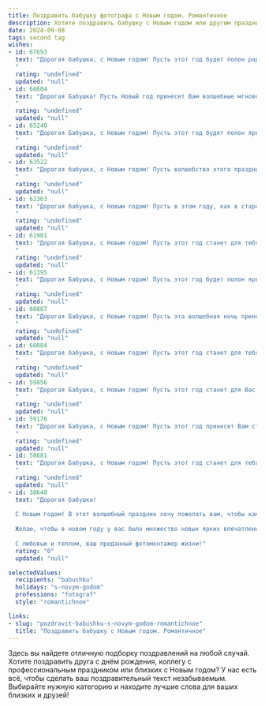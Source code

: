 ```yaml
---
title: Поздравить бабушку фотографа с Новым годом. Романтичное
description: Хотите поздравить бабушку с Новым годом или другим праздником? Наш ИИ создаст незабываемое поздравление, а вы обязательно выделитесь среди других.  
date: 2024-09-08
tags: second tag
wishes:
- id: 67693
  text: "Дорогая бабушка, с Новым годом! Пусть этот год будет полон радостных мгновений, как ярких фотографий, которые ты с любовью создаешь. Желаю тебе крепкого здоровья, вдохновения и множества красивых моментов, которые ты запечатлеешь своим объективом.
  "
  rating: "undefined"
  updated: "null"
- id: 66604
  text: "Дорогая Бабушка! Пусть Новый год принесет Вам волшебные мгновения и яркие кадры, как те, что Вы так мастерски ловите объективом. Желаю Вам здоровья, вдохновения и бесконечного счастья в новом году!
  "
  rating: "undefined"
  updated: "null"
- id: 65240
  text: "Дорогая Бабушка, с Новым годом! Пусть этот год будет полон ярких моментов, счастливых мгновений, которые ты будешь запечатлевать своим фотоаппаратом, словно волшебные кадры из фильма о любви и чудесах. Желаю тебе здоровья, вдохновения и много-много чудесных снимков, которые будут радовать тебя и всех нас!
  "
  rating: "undefined"
  updated: "null"
- id: 63522
  text: "Дорогая бабушка, с Новым годом! Пусть волшебство этого праздника запечатлеет в твоей памяти самые яркие моменты, а каждый снимок станет трогательным воспоминанием. Желаю тебе теплоты, любви, вдохновения и, конечно же,  много-много ярких кадров в новом году!
  "
  rating: "undefined"
  updated: "null"
- id: 62363
  text: "Дорогая бабушка, с Новым годом! Пусть в этом году, как в старой фотопленке, будет запечатлено много светлых, счастливых моментов, которые мы будем с любовью пересматривать снова и снова. Желаю тебе крепкого здоровья, радостных мгновений, вдохновения и, конечно же, ещё больше прекрасных фотографий, чтобы каждый день был полон ярких красок!
  "
  rating: "undefined"
  updated: "null"
- id: 61901
  text: "Дорогая Бабушка, с Новым годом! Пусть этот год станет для тебя таким же красивым и ярким, как твои фотографии, наполненным любовью, теплом,  волшебными моментами и счастливыми встречами.
  "
  rating: "undefined"
  updated: "null"
- id: 61395
  text: "Дорогая Бабушка, с Новым годом! Пусть этот год будет полон ярких, счастливых моментов, которые ты будешь запечатлеть своим профессиональным взглядом фотографа. Пусть твоя камера всегда будет объективом любви и радости, а твоё сердце - хранилищем самых чудесных воспоминаний.
  "
  rating: "undefined"
  updated: "null"
- id: 60887
  text: "Дорогая Бабушка, с Новым годом! Пусть эта волшебная ночь принесет тебе теплоту и радость, как самые яркие моменты твоей жизни, запечатленные в твоих любимых фото. Желаю тебе здоровья, вдохновения и новых, счастливых мгновений, которые навсегда останутся в твоей памяти, как самые лучшие кадры!
  "
  rating: "undefined"
  updated: "null"
- id: 60084
  text: "Дорогая бабушка, с Новым годом! Пусть этот год станет для тебя ярким и незабываемым, как лучшие кадры, которые ты запечатлела своей камерой. Желаю тебе новых творческих идей, радости от каждой фотографии, а главное — крепкого здоровья и безграничного счастья!
  "
  rating: "undefined"
  updated: "null"
- id: 59856
  text: "Дорогая Бабушка, с Новым годом! Пусть этот год станет для Вас таким же волшебным, как Ваши фотографии. Пусть он принесет светлые моменты, наполненные любовью, счастьем и яркими красками, как на Ваших снимках. Желаю Вам здоровья, вдохновения, и чтобы каждый день был прекрасным кадром Вашей жизни!
  "
  rating: "undefined"
  updated: "null"
- id: 59176
  text: "Дорогая Бабушка, с Новым годом! Пусть этот год принесет Вам столько же ярких моментов, сколько Вы запечатлели на своих фотопленках за всю свою жизнь. Здоровья Вам, счастья, любви и вдохновения!
  "
  rating: "undefined"
  updated: "null"
- id: 58681
  text: "Дорогая Бабушка, с Новым годом! Пусть этот год станет для тебя волшебным, наполненным теплом, любовью и вдохновением. Пусть твой объектив, как всегда, ловит самые яркие моменты нашей жизни и дарит нам прекрасные воспоминания.
  "
  rating: "undefined"
  updated: "null"
- id: 38648
  text: "Дорогая бабушка!
  
  С Новым годом! В этот волшебный праздник хочу пожелать вам, чтобы каждый миг вашей жизни был запечатлён в ярких и радостных кадрах, как прекрасные снимки, которые вы создаёте с вашим волшебным аппаратом. Пусть ваши дни будут насыщены светом, теплом и счастьем, словно самый удачный портрет.
  
  Желаю, чтобы в новом году у вас было множество новых ярких впечатлений, вдохновения для создания замечательных фото и, конечно, крепкого здоровья. Пусть каждый ваш шаг будет окутан любовью и радостью, а каждый момент — заряжен счастьем.
  
  С любовью и теплом, ваш преданный фотомонтажер жизни!"
  rating: "0"
  updated: "null"

selectedValues:
  recipients: "babushku"
  holidays: "s-novym-godom"
  professions: "fotograf"
  style: "romantichnoe"

links:
- slug: "pozdravit-babushku-s-novym-godom-romantichnoe"
  title: "Поздравить бабушку с Новым годом. Романтичное"
---
```


Здесь вы найдете отличную подборку поздравлений на любой случай. 
Хотите поздравить друга с днём рождения, коллегу с профессиональным праздником или близких с Новым годом? У нас есть всё, чтобы сделать ваш поздравительный текст незабываемым. Выбирайте нужную категорию и находите лучшие слова для ваших близких и друзей!
